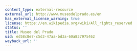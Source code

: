 ```yaml
---
content_type: external-resource
external_url: http://www.museodelprado.es/en
has_external_license_warning: true
license: https://en.wikipedia.org/wiki/All_rights_reserved
status: ''
title: Museo del Prado
uid: ed58c8e7-c5d3-47aa-bd3a-60a837975462
wayback_url: ''
---
```

